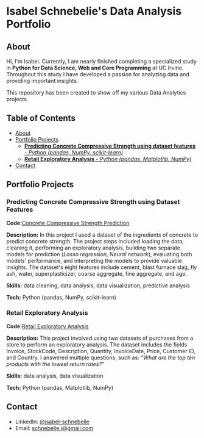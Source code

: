 # Isabel Schnebelie's Data Analysis Portfolio
## About
Hi, I'm Isabel. Currently, I am nearly finished completing a specialized study in **Python for Data Science, Web and Core Programming** at UC Irvine. Throughout this study I have developed a passion for analyzing data and providing important insights.

This repository has been created to show off my various Data Analytics projects. 

## Table of Contents
- [About](https://github.com/schnebelie-i/Data-Analysis-Portfolio/blob/main/README.md#about)
- [Portfolio Projects](https://github.com/schnebelie-i/Data-Analysis-Portfolio/blob/main/README.md#portfolio-projects)
  - [**Predicting Concrete Compressive Strength using dataset features** - _Python (pandas, NumPy, scikit-learn)_](https://github.com/schnebelie-i/Data-Analysis-Portfolio/blob/main/README.md#predicting-concrete-compressive-strength-using-dataset-features)
  - [**Retail Exploratory Analysis** - _Python (pandas, Matplotlib, NumPy)_](https://github.com/schnebelie-i/Data-Analysis-Portfolio/blob/main/README.md#retail-exploratory-analysis)
- [Contact](https://github.com/schnebelie-i/Data-Analysis-Portfolio/blob/main/README.md#contact)
## Portfolio Projects
### Predicting Concrete Compressive Strength using Dataset Features
**Code:**[Concrete Compressive Strength Prediction](https://github.com/schnebelie-i/portfolio-projects/blob/main/Concrete%20Compressive%20Strength%20Prediction.ipynb)

**Description:** In this project I used a dataset of the ingredients of concrete to predict concrete strength. The project steps included loading the data, cleaning it, performing an exploratory analysis, building two separate models for prediction (_Lasso regression, Neural network_), evaluating both models' performance, and interpreting the models to provide valuable insights. The dataset's eight features include cement, blast furnace slag, fly ash, water, superplasticizer, coarse aggregate, fine aggregate, and age. 

**Skills:** data cleaning, data analysis, data visualization, predictive analysis

**Tech:** Python (pandas, NumPy, scikit-learn)

### Retail Exploratory Analysis
**Code:**[Retail Exploratory Analysis](https://github.com/schnebelie-i/portfolio-projects/blob/main/Retail%20Exploratory%20Analysis.ipynb)

**Description:** This project involved using two datasets of purchases from a store to perform an exploratory analysis. The dataset includes the fields Invoice, StockCode, Description, Quantity, InvoiceDate, Price, Customer ID, and Country. I answered multiple questions, such as: _"What are the top ten products with the lowest return rates?"_

**Skills:** data analysis, data visualization

**Tech:** Python (pandas, Matplotlib, NumPy)

## Contact
- LinkedIn: [@isabel-schnebelie](https://www.linkedin.com/in/isabel-schnebelie/)
- Email: [schnebelie.i@gmail.com](mailto:schnebelie.i@gmail.com)
